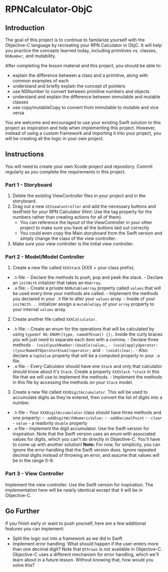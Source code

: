 # RPNCalculator-ObjC

## Introduction

The goal of this project is to continue to familarize yourself with the Objective-C language by recreating your RPN Calculator in ObjC. It will help you practice the concepts learned today, including primitives vs. classes, `NSNumber`, and mutability.

After completing the lesson material and this project, you should be able to:

- explain the difference between a class and a primitive, along with common examples of each
- understand and briefly explain the concept of pointers 
- use NSNumber to convert between primitive numbers and objects
- understand and explain the difference between immutable and mutable classes
- use copy/mutableCopy to convert from immutable to mutable and vice versa

You are welcome and encouraged to use your existing Swift solution to this project as inspiration and help when implementing this project. However, instead of using a custom framework and importing it into your project, you will be creating all the logic in your own project.

## Instructions

You will need to create your own Xcode project and repository. Commit regularly as you complete the requirements in this project.

### Part 1 - Storyboard

1. Delete the existing ViewController files in your project and in the storyboard.
2. Drag out a new `UIViewController` and add the necessary buttons and textField for your RPN Calculator (Hint: Use the tag property for the numbers rather than creating actions for all of them).
    - You can reference the layout of the ViewController in your other project to make sure you have all the buttons laid out correctly
    - You could even copy the Main.storyboard from the Swift version and simply change the class of the view controller.
3. Make sure your view controller is the initial view controller.

### Part 2 - Model/Model Controller

1. Create a new file called `XXXStack` (XXX = your class prefix).
  - `.h` file:
    	- Declare the methods to push, pop and peek the stack.
    	- Declare an `initWith` initalizer that takes an `NSArray`.
  - `.m` file:
    	- Create a private `NSMutableArray` property called `values` that will be used every time your methods are called.
    	- Implement the methods you declared in your `.h` file to alter your `values` array.
    	- Inside of your `initWith...` initializer assign a `mutableCopy` of your `array` property to your internal `values` array.
2. Create another file called `XXXCalculator`.
  - `.h` file:
  		- Create an enum for the operations that will be calculated by using `typedef NS-ENUM([type, nameOfEnum]) {};`.  Inside the curly braces you will just need to separate each item with a comma.
  		- Declare three methods `- (void)pushNumber:(double)value;`, `- (void)applyOperator:([yourNameOfOperatorEnum])operator;` and `- (void)clear;`.
  		- Also declare a `topValue` property that will be a computed property in your `.m` file.
  - `.m` file:
    	- Every Calculator should have one `Stack` and only that calculator should know about it's `Stack`. Create a property `XXXStack *stack` in this file that we will use to implement the methods.
    	- Implement the methods in this file by accessing the methods on your `Stack` model.
3. Create a new file called `XXXDigitAccumulator`. This will be used to accumulate digits as they're entered, then convert the list of digits into a number.
  - `.h` file - Your `XXXDigitAccumulator` class should have three methods and one property:
		- `-addDigitWithNumericValue:`
		- `-addDecimalPoint`
		- `-clear`
		- `value` - a readonly `double` property
  - `.m` file - Implement the digit accumulator. Use the Swift version for inspiration. Note that the Swift version uses an enum with associated values for digits, which you can't do directly in Objective-C. You'll have to come up with another solution! **Note:** For now, for simplicity, you can ignore the error handling that the Swift version does. Ignore repeated decimal digits instead of throwing an error, and assume that values will be in the range 0-9.
   		

### Part 3 - View Controller

Implement the view controller. Use the Swift version for inspiration. The implementation here will be nearly identical except that it will be in Objective-C.


## Go Further


If you finish early or want to push yourself, here are a few additional features you can implement:

- Split the logic out into a framework as we did in Swift
- Implement error handling. What should happen if the user enters more than one decimal digit? Note that `@throws` is not available in Objective-C. Objective-C uses a different mechanism for error handling, which we'll learn about in a future lesson. Without knowing that, how would you solve this?
